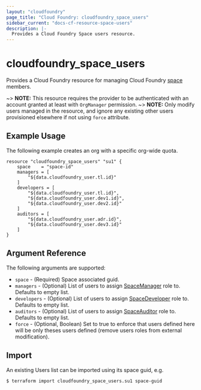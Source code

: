 ```yaml
---
layout: "cloudfoundry"
page_title: "Cloud Foundry: cloudfoundry_space_users"
sidebar_current: "docs-cf-resource-space-users"
description: |-
  Provides a Cloud Foundry Space users resource.
---
```


# cloudfoundry\_space\_users

Provides a Cloud Foundry resource for managing Cloud Foundry [space](https://docs.cloudfoundry.org/concepts/roles.html) members. 

~> **NOTE:** This resource requires the provider to be authenticated with an account granted at least with `OrgManager` permission.
~> **NOTE:** Only modify users managed in the resource, and ignore any existing other users provisioned elsewhere if not using `force` attribute.

## Example Usage

The following example creates an org with a specific org-wide quota.

```
resource "cloudfoundry_space_users" "su1" {
    space    = "space-id"
    managers = [
        "${data.cloudfoundry_user.tl.id}"
    ]
    developers = [
        "${data.cloudfoundry_user.tl.id}",
        "${data.cloudfoundry_user.dev1.id}",
        "${data.cloudfoundry_user.dev2.id}"
    ]
    auditors = [
        "${data.cloudfoundry_user.adr.id}",
        "${data.cloudfoundry_user.dev3.id}"
    ]
}
```

## Argument Reference

The following arguments are supported:

* `space` - (Required) Space associated guid.
* `managers` - (Optional) List of users to assign [SpaceManager](https://docs.cloudfoundry.org/concepts/roles.html#roles) role to. Defaults to empty list.
* `developers` - (Optional) List of users to assign [SpaceDeveloper](https://docs.cloudfoundry.org/concepts/roles.html#roles) role to. Defaults to empty list.
* `auditors` - (Optional) List of users to assign [SpaceAuditor](https://docs.cloudfoundry.org/concepts/roles.html#roles) role to. Defaults to empty list.
* `force` - (Optional, Boolean) Set to true to enforce that users defined here will be only theses users defined (remove users roles from external modification).

## Import

An existing Users list can be imported using its space guid, e.g.

```
$ terraform import cloudfoundry_space_users.su1 space-guid
```
